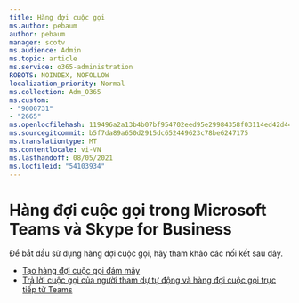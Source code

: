 ```yaml
---
title: Hàng đợi cuộc gọi
ms.author: pebaum
author: pebaum
manager: scotv
ms.audience: Admin
ms.topic: article
ms.service: o365-administration
ROBOTS: NOINDEX, NOFOLLOW
localization_priority: Normal
ms.collection: Adm_O365
ms.custom:
- "9000731"
- "2665"
ms.openlocfilehash: 119496a2a13b4b07bf954702eed95e29984358f03114ed42d44c26a422292836
ms.sourcegitcommit: b5f7da89a650d2915dc652449623c78be6247175
ms.translationtype: MT
ms.contentlocale: vi-VN
ms.lasthandoff: 08/05/2021
ms.locfileid: "54103934"
---
```

# <a name="call-queues-in-microsoft-teams-and-skype-for-business"></a>Hàng đợi cuộc gọi trong Microsoft Teams và Skype for Business 

Để bắt đầu sử dụng hàng đợi cuộc gọi, hãy tham khảo các nối kết sau đây.

- [Tạo hàng đợi cuộc gọi đám mây](https://docs.microsoft.com/microsoftteams/create-a-phone-system-call-queue)
- [Trả lời cuộc gọi của người tham dự tự động và hàng đợi cuộc gọi trực tiếp từ Teams](https://docs.microsoft.com/microsoftteams/answer-auto-attendant-and-call-queue-calls)
